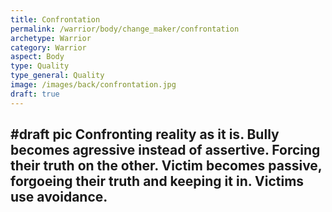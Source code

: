 ```yaml
---
title: Confrontation
permalink: /warrior/body/change_maker/confrontation
archetype: Warrior
category: Warrior
aspect: Body
type: Quality
type_general: Quality
image: /images/back/confrontation.jpg
draft: true
---
```

#draft pic Confronting reality as it is. Bully becomes agressive instead of assertive. Forcing their truth on the other. Victim becomes passive, forgoeing their truth and keeping it in. Victims use avoidance.
---
